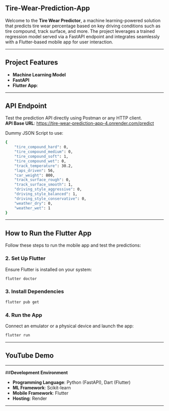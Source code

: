 ## **Tire-Wear-Prediction-App**

Welcome to the **Tire Wear Predictor**, a machine learning-powered solution that predicts tire wear percentage based on key driving conditions such as tire compound, track surface, and more. The project leverages a trained regression model served via a FastAPI endpoint and integrates seamlessly with a Flutter-based mobile app for user interaction.

---

##  **Project Features**
- **Machine Learning Model**
- **FastAPI**
- **Flutter App**:


---

##  **API Endpoint**
Test the prediction API directly using Postman or any HTTP client.  
**API Base URL**: https://tire-wear-prediction-app-4.onrender.com/predict

Dummy JSON Script to use:

```bash
{
    "tire_compound_hard": 0,
    "tire_compound_medium": 0,
    "tire_compound_soft": 1,
    "tire_compound_wet": 0,
    "track_temperature": 30.2,
    "laps_driven": 56,
    "car_weight": 800,
    "track_surface_rough": 0,
    "track_surface_smooth": 1,
    "driving_style_aggressive": 0,
    "driving_style_balanced": 1,
    "driving_style_conservative": 0,
    "weather_dry": 0,
    "weather_wet": 1
}
```

---

##  **How to Run the Flutter App**
Follow these steps to run the mobile app and test the predictions:

### **2. Set Up Flutter**
Ensure Flutter is installed on your system:
```bash
flutter doctor
```

### **3. Install Dependencies**
```bash
flutter pub get
```

### **4. Run the App**
Connect an emulator or a physical device and launch the app:
```bash
flutter run
```

---

## **YouTube Demo**

---

##**Development Environment**
- **Programming Language**: Python (FastAPI), Dart (Flutter)
- **ML Framework**: Scikit-learn
- **Mobile Framework**: Flutter
- **Hosting**: Render
  
---
